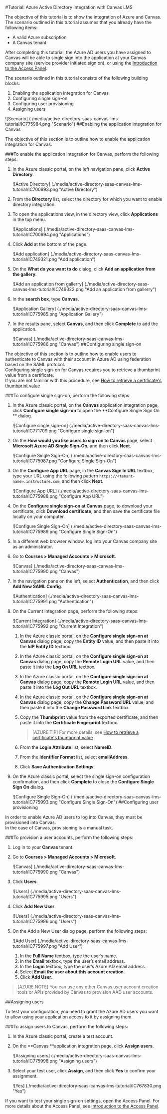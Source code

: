 <properties
    pageTitle="Tutorial: Azure Active Directory Integration with Canvas LMS | Microsoft Azure" 
    description="Learn how to use Canvas LMS with Azure Active Directory to enable single sign-on, automated provisioning, and more!" 
    services="active-directory" 
    authors="jeevansd"  
    documentationCenter="na" 
    manager="femila"/>
<tags 
    ms.service="active-directory" 
    ms.devlang="na" 
    ms.topic="article" 
    ms.tgt_pltfrm="na" 
    ms.workload="identity" 
    ms.date="09/29/2016" 
    ms.author="jeedes" />

#<a name="tutorial-azure-active-directory-integration-with-canvas-lms"></a>Tutorial: Azure Active Directory Integration with Canvas LMS

The objective of this tutorial is to show the integration of Azure and Canvas.  
The scenario outlined in this tutorial assumes that you already have the following items:

-   A valid Azure subscription
-   A Canvas tenant

After completing this tutorial, the Azure AD users you have assigned to Canvas will be able to single sign into the application at your Canvas company site (service provider initiated sign on), or using the [Introduction to the Access Panel](active-directory-saas-access-panel-introduction.md).

The scenario outlined in this tutorial consists of the following building blocks:

1.  Enabling the application integration for Canvas
2.  Configuring single sign-on
3.  Configuring user provisioning
4.  Assigning users

![Scenario] (./media/active-directory-saas-canvas-lms-tutorial/IC775984.png "Scenario")
##<a name="enabling-the-application-integration-for-canvas"></a>Enabling the application integration for Canvas

The objective of this section is to outline how to enable the application integration for Canvas.

###<a name="to-enable-the-application-integration-for-canvas-perform-the-following-steps"></a>To enable the application integration for Canvas, perform the following steps:

1.  In the Azure classic portal, on the left navigation pane, click **Active Directory**.

    ![Active Directory] (./media/active-directory-saas-canvas-lms-tutorial/IC700993.png "Active Directory")

2.  From the **Directory** list, select the directory for which you want to enable directory integration.

3.  To open the applications view, in the directory view, click **Applications** in the top menu.

    ![Applications] (./media/active-directory-saas-canvas-lms-tutorial/IC700994.png "Applications")

4.  Click **Add** at the bottom of the page.

    ![Add application] (./media/active-directory-saas-canvas-lms-tutorial/IC749321.png "Add application")

5.  On the **What do you want to do** dialog, click **Add an application from the gallery**.

    ![Add an application from gallerry] (./media/active-directory-saas-canvas-lms-tutorial/IC749322.png "Add an application from gallerry")

6.  In the **search box**, type **Canvas**.

    ![Application Gallery] (./media/active-directory-saas-canvas-lms-tutorial/IC775985.png "Application Gallery")

7.  In the results pane, select **Canvas**, and then click **Complete** to add the application.

    ![Canvas] (./media/active-directory-saas-canvas-lms-tutorial/IC775986.png "Canvas")
##<a name="configuring-single-sign-on"></a>Configuring single sign-on

The objective of this section is to outline how to enable users to authenticate to Canvas with their account in Azure AD using federation based on the SAML protocol.  
Configuring single sign-on for Canvas requires you to retrieve a thumbprint value from a certificate.  
If you are not familiar with this procedure, see [How to retrieve a certificate's thumbprint value](http://youtu.be/YKQF266SAxI)

###<a name="to-configure-single-sign-on-perform-the-following-steps"></a>To configure single sign-on, perform the following steps:

1.  In the Azure classic portal, on the **Canvas** application integration page, click **Configure single sign-on** to open the **Configure Single Sign On ** dialog.

    ![Configure single sign-on] (./media/active-directory-saas-canvas-lms-tutorial/IC771709.png "Configure single sign-on")

2.  On the **How would you like users to sign on to Canvas** page, select **Microsoft Azure AD Single Sign-On**, and then click **Next**.

    ![Configure Single Sign-On] (./media/active-directory-saas-canvas-lms-tutorial/IC775987.png "Configure Single Sign-On")

3.  On the **Configure App URL** page, in the **Canvas Sign In URL** textbox, type your URL using the following pattern `https://<tenant-name>.instructure.com`, and then click **Next**.

    ![Configure App URL] (./media/active-directory-saas-canvas-lms-tutorial/IC775988.png "Configure App URL")

4.  On the **Configure single sign-on at Canvas** page, to download your certificate, click **Download certificate**, and then save the certificate file locally on your computer.

    ![Configure Single Sign-On] (./media/active-directory-saas-canvas-lms-tutorial/IC775989.png "Configure Single Sign-On")

5.  In a different web browser window, log into your Canvas company site as an administrator.

6.  Go to **Courses \> Managed Accounts \> Microsoft**.

    ![Canvas] (./media/active-directory-saas-canvas-lms-tutorial/IC775990.png "Canvas")

7.  In the navigation pane on the left, select **Authentication**, and then click **Add New SAML Config**.

    ![Authentication] (./media/active-directory-saas-canvas-lms-tutorial/IC775991.png "Authentication")

8.  On the Current Integration page, perform the following steps:

    ![Current Integration] (./media/active-directory-saas-canvas-lms-tutorial/IC775992.png "Current Integration")

    1.  In the Azure classic portal, on the **Configure single sign-on at Canvas** dialog page, copy the **Entity ID** value, and then paste it into the **IdP Entity ID** textbox.
    2.  In the Azure classic portal, on the **Configure single sign-on at Canvas** dialog page, copy the **Remote Login URL** value, and then paste it into the **Log On URL** textbox.
    3.  In the Azure classic portal, on the **Configure single sign-on at Canvas** dialog page, copy the **Remote Login URL** value, and then paste it into the **Log Out URL** textbox.
    4.  In the Azure classic portal, on the **Configure single sign-on at Canvas** dialog page, copy the **Change Password URL** value, and then paste it into the **Change Password Link** textbox.
    5.  Copy the **Thumbprint** value from the exported certificate, and then paste it into the **Certificate Fingerprint** textbox.  

        >[AZURE.TIP] For more details, see [How to retrieve a certificate's thumbprint value](http://youtu.be/YKQF266SAxI)

    6.  From the **Login Attribute** list, select **NameID**.
    7.  From the **Identifier Format** list, select **emailAddress**.
    8.  Click **Save Authentication Settings**.

9.  On the Azure classic portal, select the single sign-on configuration confirmation, and then click **Complete** to close the **Configure Single Sign On** dialog.

    ![Configure Single Sign-On] (./media/active-directory-saas-canvas-lms-tutorial/IC775993.png "Configure Single Sign-On")
##<a name="configuring-user-provisioning"></a>Configuring user provisioning

In order to enable Azure AD users to log into Canvas, they must be provisioned into Canvas.  
In the case of Canvas, provisioning is a manual task.

###<a name="to-provision-a-user-accounts-perform-the-following-steps"></a>To provision a user accounts, perform the following steps:

1.  Log in to your **Canvas** tenant.

2.  Go to **Courses \> Managed Accounts \> Microsoft**.

    ![Canvas] (./media/active-directory-saas-canvas-lms-tutorial/IC775990.png "Canvas")

3.  Click **Users**.

    ![Users] (./media/active-directory-saas-canvas-lms-tutorial/IC775995.png "Users")

4.  Click **Add New User**.

    ![Users] (./media/active-directory-saas-canvas-lms-tutorial/IC775996.png "Users")

5.  On the Add a New User dialog page, perform the following steps:

    ![Add User] (./media/active-directory-saas-canvas-lms-tutorial/IC775997.png "Add User")

    1.  In the **Full Name** textbox, type the user’s name.
    2.  In the **Email** textbox, type the user’s email address.
    3.  In the **Login** textbox, type the user’s Azure AD email address.
    4.  Select **Email the user about this account creation**.
    5.  Click **Add User**.

>[AZURE.NOTE] You can use any other Canvas user account creation tools or APIs provided by Canvas to provision AAD user accounts.

##<a name="assigning-users"></a>Assigning users

To test your configuration, you need to grant the Azure AD users you want to allow using your application access to it by assigning them.

###<a name="to-assign-users-to-canvas-perform-the-following-steps"></a>To assign users to Canvas, perform the following steps:

1.  In the Azure classic portal, create a test account.

2.  On the **Canvas **application integration page, click **Assign users**.

    ![Assigning users] (./media/active-directory-saas-canvas-lms-tutorial/IC775998.png "Assigning users")

3.  Select your test user, click **Assign**, and then click **Yes** to confirm your assignment.

    ![Yes] (./media/active-directory-saas-canvas-lms-tutorial/IC767830.png "Yes")

If you want to test your single sign-on settings, open the Access Panel. For more details about the Access Panel, see [Introduction to the Access Panel](active-directory-saas-access-panel-introduction.md).
